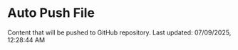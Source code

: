 # Auto Push File

Content that will be pushed to GitHub repository.
Last updated: 07/09/2025, 12:28:44 AM